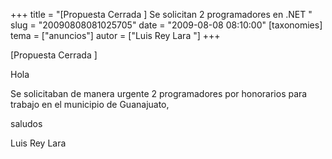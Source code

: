 +++
title = "[Propuesta Cerrada ] Se solicitan 2 programadores en .NET "
slug = "20090808081025705"
date = "2009-08-08 08:10:00"
[taxonomies]
tema = ["anuncios"]
autor = ["Luis Rey Lara "]
+++

\[Propuesta Cerrada \]

Hola

Se solicitaban de manera urgente 2 programadores por honorarios para
trabajo en el municipio de Guanajuato,

saludos

Luis Rey Lara

